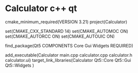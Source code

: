 # Calculator c++ qt
cmake_minimum_required(VERSION 3.21)
project(Calculator)

set(CMAKE_CXX_STANDARD 14)
set(CMAKE_AUTOMOC ON)
set(CMAKE_AUTORCC ON)
set(CMAKE_AUTOUIC ON)


find_package(Qt5 COMPONENTS
        Core
        Gui
        Widgets
        REQUIRED)

add_executable(Calculator main.cpp calculator.cpp calculator.h calculator.ui)
target_link_libraries(Calculator
        Qt5::Core
        Qt5::Gui
        Qt5::Widgets
        )
